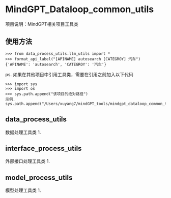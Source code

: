 # MindGPT_Dataloop_common_utils
项目说明：MindGPT相关项目工具类

## 使用方法
```
>>> from data_process_utils.llm_utils import *
>>> format_api_label("[APINAME] autosearch [CATEGROY] 汽车")
{'APINAME': 'autosearch', 'CATEGROY': '汽车'}
```

ps. 如果在其他项目中引用工具类，需要在引用之前加入以下代码
```
>>> import sys
>>> import os
>>> sys.path.append("该项目的绝对路径")
示例. sys.path.append("/Users/xuyang7/mindGPT_tools/mindgpt_dataloop_common_tools")
```

## data_process_utils
数据处理工具类
1.

## interface_process_utils
外部接口处理工具类
1. 

## model_process_utils
模型处理工具类
1.
